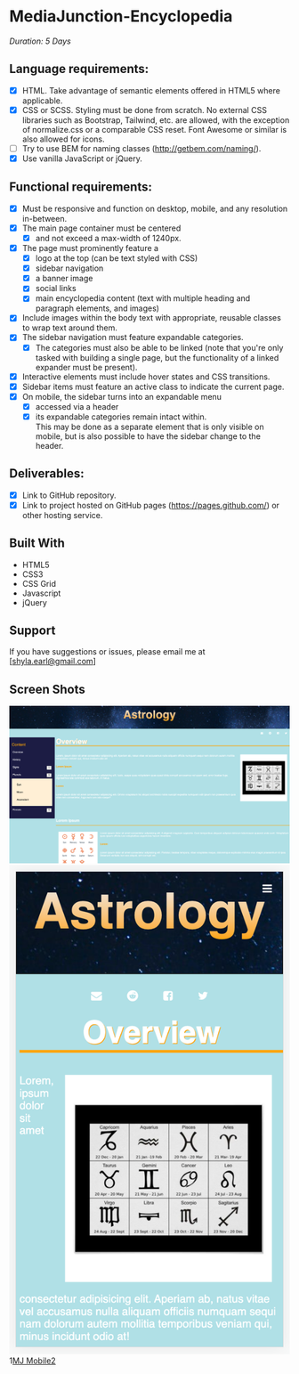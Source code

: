 # MediaJunction-Encyclopedia

_Duration: 5 Days_

## Language requirements:
- [X] HTML.  Take advantage of semantic elements offered in HTML5 where applicable.
- [X] CSS or SCSS.  Styling must be done from scratch.  No external CSS libraries such as Bootstrap, Tailwind, etc. are allowed, with the exception of normalize.css or a comparable CSS reset.  Font Awesome or similar is also allowed for icons.
- [ ] Try to use BEM for naming classes (http://getbem.com/naming/).
- [X] Use vanilla JavaScript or jQuery.

## Functional requirements:
- [X] Must be responsive and function on desktop, mobile, and any resolution in-between.
- [X] The main page container must be centered 
    - [X] and not exceed a max-width of 1240px.
- [X] The page must prominently feature a 
    - [X] logo at the top (can be text styled with CSS)
    - [X] sidebar navigation
    - [X] a banner image
    - [X] social links
    - [X] main encyclopedia content (text with multiple heading and paragraph elements, and images)
- [X] Include images within the body text with appropriate, reusable classes to wrap text around them.
- [X] The sidebar navigation must feature expandable categories.  
    - [X] The categories must also be able to be linked (note that you're only tasked with building a single page, but the functionality of a linked expander must be present).
- [X] Interactive elements must include hover states and CSS transitions.
- [X] Sidebar items must feature an active class to indicate the current page.
- [X] On mobile, the sidebar turns into an expandable menu 
    - [X] accessed via a header
    - [X] its expandable categories remain intact within.  
    This may be done as a separate element that is only visible on mobile, but is also possible to have the sidebar change to the header.  

## Deliverables:
- [X] Link to GitHub repository.
- [X] Link to project hosted on GitHub pages (https://pages.github.com/) or other hosting service.

## Built With

- HTML5
- CSS3
- CSS Grid
- Javascript
- jQuery

## Support
If you have suggestions or issues, please email me at [shyla.earl@gmail.com]

## Screen Shots

![MJ Desktop](https://github.com/ShylaEarl/MediaJunction-Encyclopedia/blob/main/Media%20Junction%20Desktop.png)
![MJ Mobile1](https://github.com/ShylaEarl/MediaJunction-Encyclopedia/blob/main/Media%20Junction%20Mobile%201.png)
1[MJ Mobile2](https://github.com/ShylaEarl/MediaJunction-Encyclopedia/blob/main/Media%20Junction%20Mobile%202.png)
